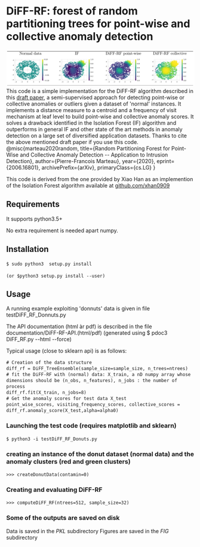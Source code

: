 # DiFF-RF: forest of random partitioning trees for point-wise and collective anomaly detection
![](/fig/DiFF-RF.jpg)
This code is a simple implementation for the DiFF-RF algorithm described in this [draft paper](https://hal.archives-ouvertes.fr/hal-02882548/document), a semi-supervised approach for detecting point-wise or collective anomalies or outliers given a dataset of 'normal' instances. It implements a distance measure to a centroid and a frequency of visit mechanism at leaf level to build point-wise and collective anomaly scores. It solves a drawback identified in the Isolation Forest (IF) algorithm and outperforms in general IF and other state of the art methods in anomaly detection on a large set of diversified application datasets.
Thanks to cite the above mentioned draft paper if you use this code.
    @misc{marteau2020random,
        title={Random Partitioning Forest for Point-Wise and Collective Anomaly Detection -- Application to Intrusion Detection},
        author={Pierre-Francois Marteau},
        year={2020},
        eprint={2006.16801},
        archivePrefix={arXiv},
        primaryClass={cs.LG}
    }

This code is derived from the one provided by Xiao Han as an implemention of the Isolation Forest algorithm available at [github.com/xhan0909](https://github.com/xhan0909)


## Requirements
It supports python3.5+

No extra requirement is needed apart numpy.

## Installation
    $ sudo python3  setup.py install

    (or $python3 setup.py install --user)


## Usage

A running example exploiting 'donnuts' data is given in file testDiFF_RF_Donnuts.py

The API documentation (html àr pdf) is described in the file documentation/DiFF-RF-API.(html/pdf)
(generated using $ pdoc3 DiFF_RF.py --html --force)

Typical usage (close to sklearn api) is as follows:

    # Creation of the data structure
    diff_rf = DiFF_TreeEnsemble(sample_size=sample_size, n_trees=ntrees)
    # fit the DiFF-RF with (normal) data: X_train, a nD numpy array whose dimensions should be (n_obs, n_features), n_jobs : the number of process
    diff_rf.fit(X_train, n_jobs=8)
    # Get the anomaly scores for test data X_test
    point_wise_scores, visiting_frequency_scores, collective_scores = diff_rf.anomaly_score(X_test,alpha=alpha0)

### Launching the test code (requires matplotlib and sklearn)
    $ python3 -i testDiFF_RF_Donuts.py

### creating an instance of the donut dataset (normal data) and the anomaly clusters (red and green clusters)
    >>> createDonutData(contamin=0)

### Creating and evaluating DiFF-RF
    >>> computeDiFF_RF(ntrees=512, sample_size=32)

### Some of the outputs are saved on disk
Data is saved in the *PKL* subdirectory
Figures are saved in the *FIG* subdirectory

